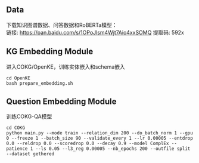 ## Data
下载知识图谱数据、问答数据和RoBERTa模型：  
链接: https://pan.baidu.com/s/1OPoJlsm4Wjt7Aio4xxSOMQ 提取码: 592x 

## KG Embedding Module

进入COKG/OpenKE，训练实体嵌入和schema嵌入
```
cd OpenKE
bash prepare_embedding.sh
```
## Question Embedding Module
训练COKG-QA模型
```
cd COKG
python main.py --mode train --relation_dim 200 --do_batch_norm 1 --gpu 0 --freeze 1 --batch_size 90 --validate_every 1 --lr 0.00005 --entdrop 0.0 --reldrop 0.0 --scoredrop 0.0 --decay 0.9 --model ComplEx --patience 1 --ls 0.05 --l3_reg 0.00005 --nb_epochs 200 --outfile split --dataset gethered
```
